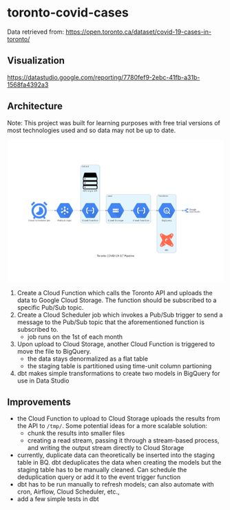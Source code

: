 # toronto-covid-cases

Data retrieved from: https://open.toronto.ca/dataset/covid-19-cases-in-toronto/

## Visualization

https://datastudio.google.com/reporting/7780fef9-2ebc-41fb-a31b-1568fa4392a3

## Architecture
Note: This project was built for learning purposes with free trial versions of most technologies used and so data may not be up to date.

![diagram](docs/pipeline_diagram.png)

1. Create a Cloud Function which calls the Toronto API and uploads the data to Google Cloud Storage. The function should be subscribed to a specific Pub/Sub topic.
2. Create a Cloud Scheduler job which invokes a Pub/Sub trigger to send a message to the Pub/Sub topic that the aforementioned function is subscribed to.
    - job runs on the 1st of each month
3. Upon upload to Cloud Storage, another Cloud Function is triggered to move the file to BigQuery.
    - the data stays denormalized as a flat table
    - the staging table is partitioned using time-unit column partioning
4. dbt makes simple transformations to create two models in BigQuery for use in Data Studio

## Improvements
- the Cloud Function to upload to Cloud Storage uploads the results from the API to `/tmp/`. Some potential ideas for a more scalable solution:
    - chunk the results into smaller files
    - creating a read stream, passing it through a stream-based process, and writing the output stream directly to Cloud Storage
- currently, duplicate data can theoretically be inserted into the staging table in BQ. dbt deduplicates the data when creating the models but the staging table has to be manually cleaned. Can schedule the deduplication query or add it to the event trigger function
- dbt has to be run manually to refresh models; can also automate with cron, Airflow, Cloud Scheduler, etc.,
- add a few simple tests in dbt
